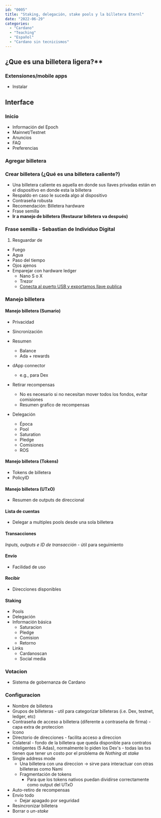```yaml
---
id: "0005"
title: "Staking, delegación, stake pools y la billetera Eternl"
date: "2022-06-29"
categories: 
  - "Cardano"
  - "Teaching"
  - "Español"
  - "Cardano sin tecnicismos"
---
```


## ¿Que es una billetera ligera?**

### Extensiones/mobile apps

- Instalar

## Interface

### Inicio

- Información del Epoch
- Mainnet/Testnet
- Anuncios
- FAQ
- Preferencias

### Agregar billetera

### Crear billetera (¿Qué es una billetera caliente?)
  
- Una billetera caliente es aquella en donde sus llaves privadas están en el dispositivo en donde esta la billetera
- Respaldo en caso le suceda algo al dispositivo
- Contraseña robusta
- Recomendación: Billetera hardware
- Frase semilla
- **Ir a manejo de billetera (Restaurar billetera va después)**

### Frase semilla - Sebastian de Individuo Digital

1. Resguardar de

- Fuego
- Agua
- Paso del tiempo
- Ojos ajenos
- Emparejar con hardware ledger
  - Nano S o X
  - Trezor
  - [Conecta al puerto USB y exportamos llave publica](https://www.youtube.com/watch?v=IGP4RX-DnNQ)
  
### Manejo billetera

#### Manejo billetera (Sumario)

- Privacidad
- Sincronización
- Resumen
  - Balance
  - Ada + rewards

- dApp connector
  - e.g., para Dex

- Retirar recompensas
  - No es necesario si no necesitan mover todos los fondos, evitar comisiones
  - Resumen grafico de recompensas

- Delegación
  - Época
  - Pool
  - Saturation
  - Pledge
  - Comisiones
  - ROS

#### Manejo billetera (Tokens)

- Tokens de billetera
- PolicyID

#### Manejo billetera (UTxO)

- Resumen de outputs de direccional

#### Lista de cuentas

- Delegar a multiples pools desde una sola billetera

#### Transacciones

*Inputs, outputs e ID de transacción* - útil para seguimiento

#### Envío

- Facilidad de uso

#### Recibir

- Direcciones disponibles

#### Staking

- Pools
- Delegación
- Información básica
  - Saturacion
  - Pledge
  - Comision
  - Retorno
- Links
  - Cardanoscan
  - Social media

### Votacion

- Sistema de gobernanza de Cardano

### Configuracion

- Nombre de billetera
- Grupos de billeteras - util para categorizar billeteras (i.e. Dex, testnet, ledger, etc)
- Contraseña de acceso a billetera (diferente a contraseña de firma) - capa extra de proteccion
- Icono
- Directorio de direcciones - facilita acceso a direccion
- Colateral - fondo de la billetera que queda disponible para contratos inteligentes (5 Adas), normalmente lo piden los Dex's - todas las txs tienen que tener un costo por el problema de *Nothing at stake*
- Single address mode
  - Una billetera con una direccion -> sirve para interactuar con otras billeteras como Nami
  - Fragmentación de tokens
    - Para que los tokens nativos puedan dividirse correctamente como output del UTxO
- Auto-retiro de recompensas
- Envio todo
  - Dejar apagado por seguridad
- Resincronizar billetera
- Borrar o *un-stake*